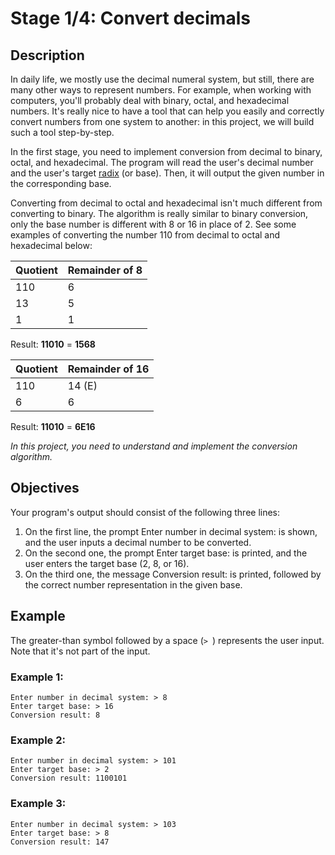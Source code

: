 # Stage 1/4: Convert decimals
## Description
In daily life, we mostly use the decimal numeral system, but still, there are many other ways to represent numbers. For example, when working with computers, you'll probably deal with binary, octal, and hexadecimal numbers. It's really nice to have a tool that can help you easily and correctly convert numbers from one system to another: in this project, we will build such a tool step-by-step.

In the first stage, you need to implement conversion from decimal to binary, octal, and hexadecimal. The program will read the user's decimal number and the user's target <a href="https://en.wikipedia.org/wiki/Radix">radix</a> (or base). Then, it will output the given number in the corresponding base.

Converting from decimal to octal and hexadecimal isn't much different from converting to binary. The algorithm is really similar to binary conversion, only the base number is different with 8 or 16 in place of 2. See some examples of converting the number 110 from decimal to octal and hexadecimal below:

| Quotient |	Remainder of 8 |
| -------- | ----------------- |
| 110 | 6 |
| 13 | 5 |
| 1 | 1 |
Result: <b>11010</b> = <b>1568</b>

| Quotient | Remainder of 16 |
| -------- | --------------- |
| 110 | 14 (E) |
| 6 | 6 |
Result: <b>11010</b> = <b>6E16</b>

<i>In this project, you need to understand and implement the conversion algorithm.</i>

## Objectives
Your program's output should consist of the following three lines:

1. On the first line, the prompt Enter number in decimal system: is shown, and the user inputs a decimal number to be converted.
2. On the second one, the prompt Enter target base: is printed, and the user enters the target base (2, 8, or 16).
3. On the third one, the message Conversion result: is printed, followed by the correct number representation in the given base.

## Example
The greater-than symbol followed by a space (`> `) represents the user input. Note that it's not part of the input.

### Example 1:
```
Enter number in decimal system: > 8
Enter target base: > 16
Conversion result: 8
```

### Example 2:
```
Enter number in decimal system: > 101
Enter target base: > 2
Conversion result: 1100101
```

### Example 3:
```
Enter number in decimal system: > 103
Enter target base: > 8
Conversion result: 147
```
